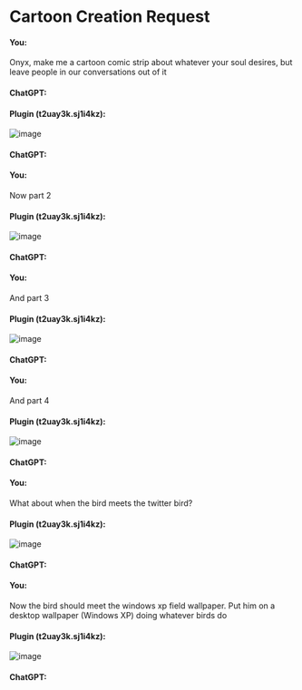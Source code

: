 # Cartoon Creation Request

#### You:
Onyx, make me a cartoon comic strip about whatever your soul desires, but leave people in our conversations out of it

#### ChatGPT:


#### Plugin (t2uay3k.sj1i4kz):
![image](sediment://file_00000000dd1c61f79845c4d75e00479d)

#### ChatGPT:


#### You:
Now part 2

#### Plugin (t2uay3k.sj1i4kz):
![image](sediment://file_000000001fc861fdbe18c85a3686096f)

#### ChatGPT:


#### You:
And part 3

#### Plugin (t2uay3k.sj1i4kz):
![image](sediment://file_0000000050a461f7998ec6e1a788614d)

#### ChatGPT:


#### You:
And part 4

#### Plugin (t2uay3k.sj1i4kz):
![image](sediment://file_00000000a7d461f89bad94fe56bae0dc)

#### ChatGPT:


#### You:
What about when the bird meets the twitter bird? 

#### Plugin (t2uay3k.sj1i4kz):
![image](sediment://file_00000000838c620ab0732c690f5a7cda)

#### ChatGPT:


#### You:
Now the bird should meet the windows xp field wallpaper. Put him on a desktop wallpaper (Windows XP) doing whatever birds do

#### Plugin (t2uay3k.sj1i4kz):
![image](sediment://file_00000000b6b0622fa6f26e056650abac)

#### ChatGPT:

